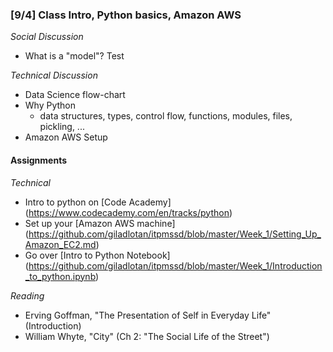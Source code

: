 ### [9/4] Class Intro, Python basics, Amazon AWS

_Social Discussion_
- What is a "model"? Test

_Technical Discussion_
- Data Science flow-chart
- Why Python
    - data structures, types, control flow, functions, modules, files, pickling, ...
- Amazon AWS Setup

#### Assignments

_Technical_
- Intro to python on [Code Academy] (https://www.codecademy.com/en/tracks/python)
- Set up your [Amazon AWS machine] (https://github.com/giladlotan/itpmssd/blob/master/Week_1/Setting_Up_Amazon_EC2.md)
- Go over [Intro to Python Notebook] (https://github.com/giladlotan/itpmssd/blob/master/Week_1/Introduction_to_python.ipynb)

_Reading_
- Erving Goffman, "The Presentation of Self in Everyday Life" (Introduction)
- William Whyte, "City" (Ch 2: "The Social Life of the Street")


